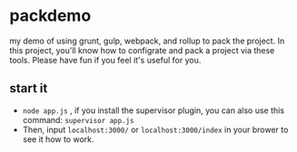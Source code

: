 # packdemo
my demo of using grunt, gulp, webpack, and rollup to pack the project.
In this project, you'll know how to configrate and pack a project via these tools.
Please have fun if you feel it's useful for you.

## start it
- `node app.js` , if you install the supervisor plugin, you can also use this command:  `supervisor app.js`
- Then, input `localhost:3000/` or `localhost:3000/index` in your brower to see it how to work.
